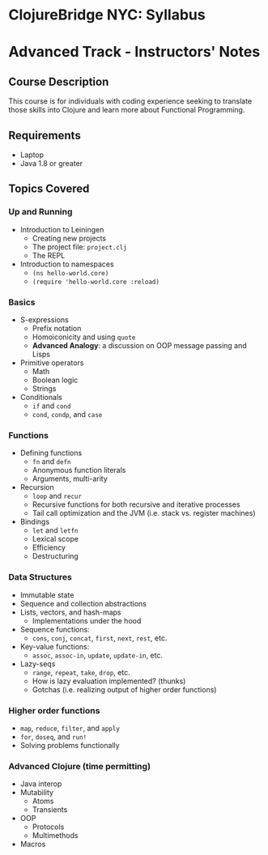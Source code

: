 # ClojureBridge NYC: Syllabus
# Advanced Track - Instructors' Notes

## Course Description

This course is for individuals with coding experience seeking to translate those skills into Clojure and learn more about Functional Programming.

## Requirements

+ Laptop
+ Java 1.8 or greater

## Topics Covered

### Up and Running

+ Introduction to Leiningen
  + Creating new projects
  + The project file: `project.clj`
  + The REPL
+ Introduction to namespaces
  + `(ns hello-world.core)`
  + `(require 'hello-world.core :reload)`

### Basics

+ S-expressions
  + Prefix notation
  + Homoiconicity and using `quote`
  + **Advanced Analogy**: a discussion on OOP message passing and Lisps
+ Primitive operators
  + Math
  + Boolean logic
  + Strings
+ Conditionals
  + `if` and `cond`
  + `cond`, `condp`, and `case`
  
### Functions

+ Defining functions
  + `fn` and `defn`
  + Anonymous function literals
  + Arguments, multi-arity
+ Recursion
  + `loop` and `recur`
  + Recursive functions for both recursive and iterative processes
  + Tail call optimization and the JVM (i.e. stack vs. register machines)
+ Bindings
  + `let` and `letfn`
  + Lexical scope
  + Efficiency
  + Destructuring
  
### Data Structures

+ Immutable state
+ Sequence and collection abstractions
+ Lists, vectors, and hash-maps
  + Implementations under the hood
+ Sequence functions:
  + `cons`, `conj`, `concat`, `first`, `next`, `rest`, etc.
+ Key-value functions: 
  + `assoc`, `assoc-in`, `update`, `update-in`, etc.
+ Lazy-seqs
  + `range`, `repeat`, `take`, `drop`, etc.
  + How is lazy evaluation implemented? (thunks)
  + Gotchas (i.e. realizing output of higher order functions)
   
### Higher order functions

+ `map`, `reduce`, `filter`, and `apply`
+ `for`, `doseq`, and `run!`
+ Solving problems functionally

### Advanced Clojure (time permitting)

+ Java interop
+ Mutability
  + Atoms
  + Transients
+ OOP
  + Protocols
  + Multimethods
+ Macros
